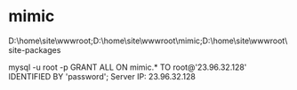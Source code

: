 mimic
=====

D:\home\site\wwwroot;D:\home\site\wwwroot\mimic;D:\home\site\wwwroot\site-packages


mysql -u root -p
GRANT ALL ON mimic.* TO root@'23.96.32.128' IDENTIFIED BY 'password';
Server IP: 23.96.32.128